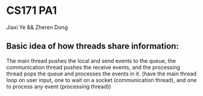 # CS171 PA1

Jiaxi Ye && Zheren Dong 

## Basic idea of how threads share information:
The main thread pushes the local and send events to the queue, the communication thread pushes the receive events, and the processing thread pops the queue and processes the events in it.
(have the main thread loop on user input, one to wait on a socket (communication thread), and one to process any event (processing thread))